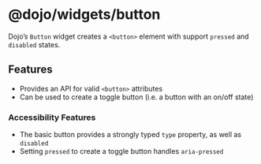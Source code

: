 <span class="citation" data-cites="dojo/widgets/button"><span class="citation" data-cites="dojo/widgets/button"><span class="citation" data-cites="dojo/widgets/button"><span class="citation" data-cites="dojo/widgets/button">@dojo/widgets/button</span></span></span></span>
================================================================================================================================================================================================================================================================================

Dojo’s `Button` widget creates a `<button>` element with support `pressed` and `disabled` states.

Features
--------

-   Provides an API for valid `<button>` attributes
-   Can be used to create a toggle button (i.e. a button with an on/off state)

### Accessibility Features

-   The basic button provides a strongly typed `type` property, as well as `disabled`
-   Setting `pressed` to create a toggle button handles `aria-pressed`
